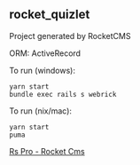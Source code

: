 ## rocket_quizlet
Project generated by RocketCMS

ORM: ActiveRecord

To run (windows):
```
yarn start
bundle exec rails s webrick
```


To run (nix/mac):
```
yarn start
puma
```


[Rs Pro - Rocket Cms](https://github.com/rs-pro/rocket_cms)